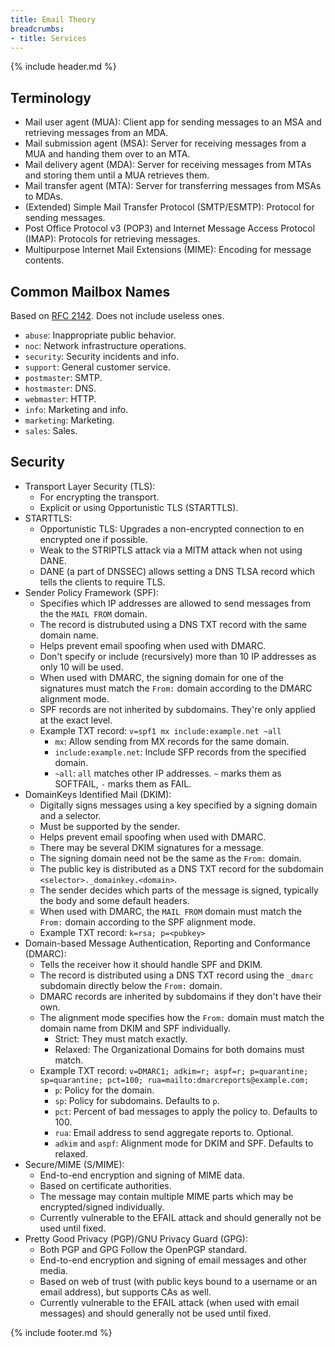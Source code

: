```yaml
---
title: Email Theory
breadcrumbs:
- title: Services
---
```

{% include header.md %}

## Terminology

- Mail user agent (MUA): Client app for sending messages to an MSA and retrieving messages from an MDA.
- Mail submission agent (MSA): Server for receiving messages from a MUA and handing them over to an MTA.
- Mail delivery agent (MDA): Server for receiving messages from MTAs and storing them until a MUA retrieves them.
- Mail transfer agent (MTA): Server for transferring messages from MSAs to MDAs.
- (Extended) Simple Mail Transfer Protocol (SMTP/ESMTP): Protocol for sending messages.
- Post Office Protocol v3 (POP3) and Internet Message Access Protocol (IMAP): Protocols for retrieving messages.
- Multipurpose Internet Mail Extensions (MIME): Encoding for message contents.

## Common Mailbox Names

Based on [RFC 2142](https://tools.ietf.org/html/rfc2142).
Does not include useless ones.

- `abuse`: Inappropriate public behavior.
- `noc`: Network infrastructure operations.
- `security`: Security incidents and info.
- `support`: General customer service.
- `postmaster`: SMTP.
- `hostmaster`: DNS.
- `webmaster`: HTTP.
- `info`: Marketing and info.
- `marketing`: Marketing.
- `sales`: Sales.

## Security

- Transport Layer Security (TLS):
    - For encrypting the transport.
    - Explicit or using Opportunistic TLS (STARTTLS).
- STARTTLS:
    - Opportunistic TLS: Upgrades a non-encrypted connection to en encrypted one if possible.
    - Weak to the STRIPTLS attack via a MITM attack when not using DANE.
    - DANE (a part of DNSSEC) allows setting a DNS TLSA record which tells the clients to require TLS.
- Sender Policy Framework (SPF):
    - Specifies which IP addresses are allowed to send messages from the the `MAIL FROM` domain.
    - The record is distrubuted using a DNS TXT record with the same domain name.
    - Helps prevent email spoofing when used with DMARC.
    - Don't specify or include (recursively) more than 10 IP addresses as only 10 will be used.
    - When used with DMARC, the signing domain for one of the signatures must match the `From:` domain according to the DMARC alignment mode.
    - SPF records are not inherited by subdomains. They're only applied at the exact level.
    - Example TXT record: `v=spf1 mx include:example.net ~all`
        - `mx`: Allow sending from MX records for the same domain.
        - `include:example.net`: Include SFP records from the specified domain.
        - `~all`: `all` matches other IP addresses. `~` marks them as SOFTFAIL, `-` marks them as FAIL.
- DomainKeys Identified Mail (DKIM):
    - Digitally signs messages using a key specified by a signing domain and a selector.
    - Must be supported by the sender.
    - Helps prevent email spoofing when used with DMARC.
    - There may be several DKIM signatures for a message.
    - The signing domain need not be the same as the `From:` domain.
    - The public key is distributed as a DNS TXT record for the subdomain `<selector>._domainkey.<domain>`.
    - The sender decides which parts of the message is signed, typically the body and some default headers.
    - When used with DMARC, the `MAIL FROM` domain must match the `From:` domain according to the SPF alignment mode.
    - Example TXT record: `k=rsa; p=<pubkey>`
- Domain-based Message Authentication, Reporting and Conformance (DMARC):
    - Tells the receiver how it should handle SPF and DKIM.
    - The record is distributed using a DNS TXT record using the `_dmarc` subdomain directly below the `From:` domain.
    - DMARC records are inherited by subdomains if they don't have their own.
    - The alignment mode specifies how the `From:` domain must match the domain name from DKIM and SPF individually.
        - Strict: They must match exactly.
        - Relaxed: The Organizational Domains for both domains must match.
    - Example TXT record: `v=DMARC1; adkim=r; aspf=r; p=quarantine; sp=quarantine; pct=100; rua=mailto:dmarcreports@example.com;`
        - `p`: Policy for the domain.
        - `sp`: Policy for subdomains. Defaults to `p`.
        - `pct`: Percent of bad messages to apply the policy to. Defaults to 100.
        - `rua`: Email address to send aggregate reports to. Optional.
        - `adkim` and `aspf`: Alignment mode for DKIM and SPF. Defaults to relaxed.
- Secure/MIME (S/MIME):
    - End-to-end encryption and signing of MIME data.
    - Based on certificate authorities.
    - The message may contain multiple MIME parts which may be encrypted/signed individually.
    - Currently vulnerable to the EFAIL attack and should generally not be used until fixed.
- Pretty Good Privacy (PGP)/GNU Privacy Guard (GPG):
    - Both PGP and GPG Follow the OpenPGP standard.
    - End-to-end encryption and signing of email messages and other media.
    - Based on web of trust (with public keys bound to a username or an email address),
      but supports CAs as well.
    - Currently vulnerable to the EFAIL attack (when used with email messages) and should generally not be used until fixed.

{% include footer.md %}
